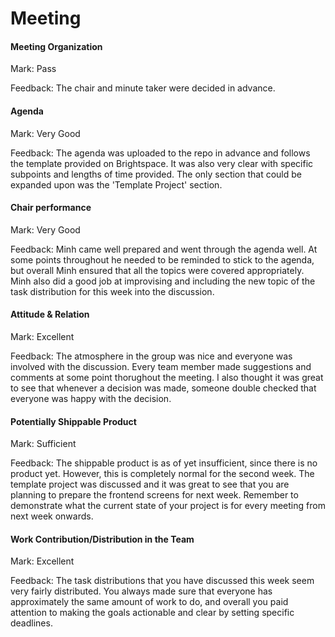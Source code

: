 # Meeting

#### Meeting Organization

Mark: Pass

Feedback: The chair and minute taker were decided in advance.


#### Agenda 

Mark: Very Good

Feedback: The agenda was uploaded to the repo in advance and follows the template provided on Brightspace. It was also very clear with specific subpoints and lengths of time provided. The only section that could be expanded upon was the 'Template Project' section. 


#### Chair performance

Mark: Very Good

Feedback: Minh came well prepared and went through the agenda well. At some points throughout he needed to be reminded to stick to the agenda, but overall Minh ensured that all the topics were covered appropriately. Minh also did a good job at improvising and including the new topic of the task distribution for this week into the discussion. 


#### Attitude & Relation

Mark: Excellent

Feedback: The atmosphere in the group was nice and everyone was involved with the discussion. Every team member made suggestions and comments at some point thorughout the meeting. I also thought it was great to see that whenever a decision was made, someone double checked that everyone was happy with the decision.

#### Potentially Shippable Product

Mark: Sufficient

Feedback: The shippable product is as of yet insufficient, since there is no product yet. However, this is completely normal for the second week. The template project was discussed and it was great to see that you are planning to prepare the frontend screens for next week. Remember to demonstrate what the current state of your project is for every meeting from next week onwards.


#### Work Contribution/Distribution in the Team

Mark: Excellent

Feedback: The task distributions that you have discussed this week seem very fairly distributed. You always made sure that everyone has approximately the same amount of work to do, and overall you paid attention to making the goals actionable and clear by setting specific deadlines. 
